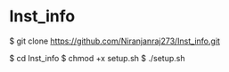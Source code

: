 # Inst_info





$ git clone https://github.com/Niranjanraj273/Inst_info.git









$ cd Inst_info 
$ chmod +x setup.sh
$ ./setup.sh
